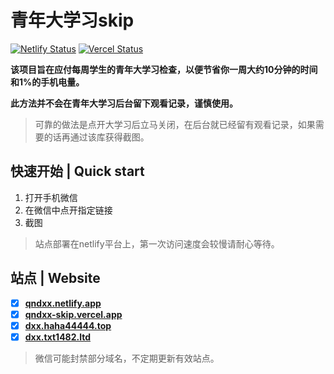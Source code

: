 # 青年大学习skip

[![Netlify Status](https://api.netlify.com/api/v1/badges/93a7e121-af8d-46d0-9019-32b69ba447d6/deploy-status)](https://app.netlify.com/sites/qndxx/deploys)
[![Vercel Status](https://therealsujitk-vercel-badge.vercel.app/?app=vercel.com/hx-w/qndxx)](https://vercel.com/hx-w/qndxx)

**该项目旨在应付每周学生的青年大学习检查，以便节省你一周大约10分钟的时间和1%的手机电量。**

**此方法并不会在青年大学习后台留下观看记录，谨慎使用。**

> 可靠的做法是点开大学习后立马关闭，在后台就已经留有观看记录，如果需要的话再通过该库获得截图。

## 快速开始 | Quick start

1. 打开手机微信
2. 在微信中点开指定链接
3. 截图

> 站点部署在netlify平台上，第一次访问速度会较慢请耐心等待。

## 站点 | Website

- [x] [**qndxx.netlify.app**](https://qndxx.netlify.app)
- [x] [**qndxx-skip.vercel.app**](https://qndxx-skip.vercel.app)
- [x] [**dxx.haha44444.top**](https://dxx.haha44444.top)
- [x] [**dxx.txt1482.ltd**](https://dxx.txt1482.ltd)

> 微信可能封禁部分域名，不定期更新有效站点。

